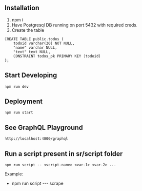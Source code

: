 ## Installation
1. npm i
2. Have Postgresql DB running on port 5432 with required creds.
3. Create the table
```
CREATE TABLE public.todos (
	todoid varchar(20) NOT NULL,
	"name" varchar NULL,
	"text" text NULL,
	CONSTRAINT todos_pk PRIMARY KEY (todoid)
);
```

## Start Developing
```
npm run dev
```

## Deployment
```
npm run start
```

## See GraphQL Playground
```
http://localhost:4000/graphql
```

## Run a script present in sr/script folder
```
npm run script -- <script-name> <var-1> <var-2> ...
```
Example:
- npm run script --- scrape

